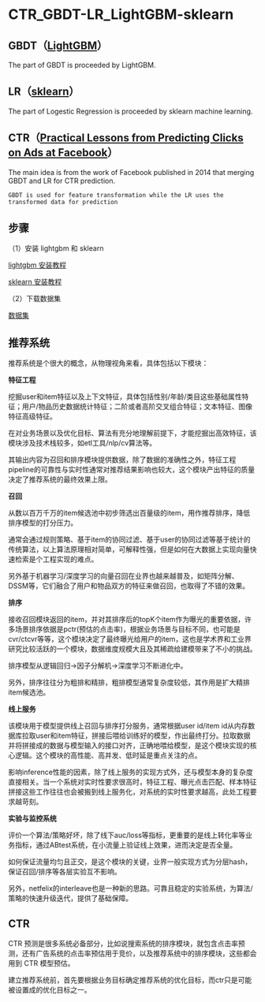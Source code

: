 # CTR_GBDT-LR_LightGBM-sklearn

## GBDT（[LightGBM](https://github.com/Microsoft/LightGBM)）

The part of GBDT is proceeded by LightGBM.

## LR（[sklearn](https://github.com/scikit-learn/scikit-learn)）

The part of Logestic Regression is proceeded by sklearn machine learning.

## CTR（[Practical Lessons from Predicting Clicks on Ads at Facebook](http://quinonero.net/Publications/predicting-clicks-facebook.pdf)）

The main idea is from the work of Facebook published in 2014 that merging GBDT and LR for CTR prediction.

    GBDT is used for feature transformation while the LR uses the transformed data for prediction

## 步骤

（1）安装 lightgbm 和 sklearn

[lightgbm 安装教程](https://lightgbm.readthedocs.io/en/latest/Installation-Guide.html#)

[sklearn 安装教程](https://scikit-learn.org/stable/install.html)

（2）下载数据集

[数据集]()

## 推荐系统

推荐系统是个很大的概念，从物理视角来看，具体包括以下模块：

**特征工程**

挖掘user和item特征以及上下文特征，具体包括性别/年龄/类目这些基础属性特征；用户/物品历史数据统计特征；二阶或者高阶交叉组合特征；文本特征、图像特征高级特征。

在对业务场景以及优化目标、算法有充分地理解前提下，才能挖掘出高效特征，该模块涉及技术栈较多，如etl工具/nlp/cv算法等。

其输出内容为召回和排序模块提供数据，除了数据的准确性之外，特征工程pipeline的可靠性与实时性通常对推荐结果影响也较大，这个模块产出特征的质量决定了推荐系统的最终效果上限。

**召回**

从数以百万千万的item候选池中初步筛选出百量级的item，用作推荐排序，降低排序模型的打分压力。

通常会通过规则策略、基于item的协同过滤、基于user的协同过滤等基于统计的传统算法，以上算法原理相对简单，可解释性强，但是如何在大数据上实现向量快速检索是个工程实现的难点。

另外基于机器学习/深度学习的向量召回在业界也越来越普及，如矩阵分解、DSSM等，它们融合了用户和物品双方的特征来做召回，也取得了不错的效果。

**排序**

接收召回模块返回的item，并对其排序后的topK个item作为曝光的重要依据，许多场景排序依据是pctr(预估的点击率)，根据业务场景与目标不同，也可能是cvr/ctcvr等等，这个模块决定了最终曝光给用户的item，这也是学术界和工业界研究比较活跃的一个模块，数据维度规模大且及其稀疏给建模带来了不小的挑战。

排序模型从逻辑回归->因子分解机->深度学习不断进化中。

另外，排序往往分为粗排和精排，粗排模型通常复杂度较低，其作用是扩大精排item候选池。

**线上服务**

该模块用于模型提供线上召回与排序打分服务，通常根据user id/item id从内存数据库拉取user和item特征，拼接后喂给训练好的模型，作出最终打分。拉取数据并将拼接成的数据与模型输入的接口对齐，正确地喂给模型，是这个模块实现的核心逻辑。这个模块的高性能、高并发、低时延是重点关注的点。

影响inference性能的因素，除了线上服务的实现方式外，还与模型本身的复杂度直接相关。当一个系统对实时性要求很高时，特征工程、曝光点击匹配、样本特征拼接这些工作往往也会被搬到线上服务化，对系统的实时性要求越高，此处工程要求越苛刻。

**实验与监控系统**

评价一个算法/策略好坏，除了线下auc/loss等指标，更重要的是线上转化率等业务指标，通过ABtest系统，在小流量上验证线上效果，进而决定是否全量。

如何保证流量均匀且正交，是这个模块的关键，业界一般实现方式为分层hash，保证召回/排序等各层实验互不影响。

另外，netfelix的interleave也是一种新的思路。可靠且稳定的实验系统，为算法/策略的快速升级迭代，提供了基础保障。

## CTR

CTR 预测是很多系统必备部分，比如说搜索系统的排序模块，就包含点击率预测，还有广告系统的点击率预估用于竞价，以及推荐系统中的排序模块，这些都会用到 CTR 模型预估。

建立推荐系统前，首先要根据业务目标确定推荐系统的优化目标，而ctr只是可能被设置成的优化目标之一。
